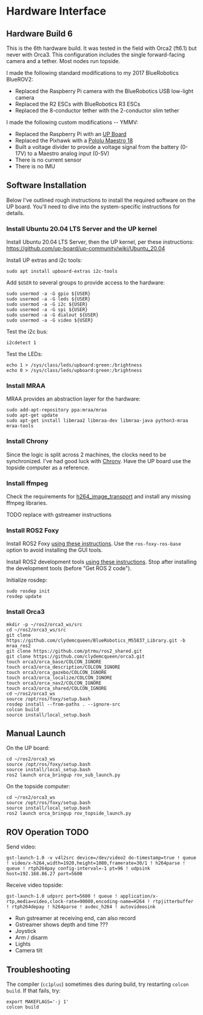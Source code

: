 # Hardware Interface

## Hardware Build 6

This is the 6th hardware build. It was tested in the field with Orca2 (ft6.1) but never with Orca3.
This configuration includes the single forward-facing camera and a tether. Most nodes run topside.

I made the following standard modifications to my 2017 BlueRobotics BlueROV2:

* Replaced the Raspberry Pi camera with the BlueRobotics USB low-light camera
* Replaced the R2 ESCs with BlueRobotics R3 ESCs
* Replaced the 8-conductor tether with the 2-conductor slim tether

I made the following custom modifications -- YMMV:

* Replaced the Raspberry Pi with an [UP Board](https://up-board.org/up/specifications/)
* Replaced the Pixhawk with a [Pololu Maestro 18](https://www.pololu.com/product/1354)
* Built a voltage divider to provide a voltage signal from the battery (0-17V) to a Maestro analog input (0-5V)
* There is no current sensor
* There is no IMU

## Software Installation

Below I've outlined rough instructions to install the required software on the UP board.
You'll need to dive into the system-specific instructions for details.

### Install Ubuntu 20.04 LTS Server and the UP kernel

Install Ubuntu 20.04 LTS Server, then the UP kernel, per these instructions:
https://github.com/up-board/up-community/wiki/Ubuntu_20.04

Install UP extras and i2c tools:
~~~
sudo apt install upboard-extras i2c-tools
~~~

Add `$USER` to several groups to provide access to the hardware:
~~~
sudo usermod -a -G gpio ${USER}
sudo usermod -a -G leds ${USER}
sudo usermod -a -G i2c ${USER}
sudo usermod -a -G spi ${USER}
sudo usermod -a -G dialout ${USER}
sudo usermod -a -G video ${USER}
~~~

Test the i2c bus:
~~~
i2cdetect 1
~~~

Test the LEDs:
~~~
echo 1 > /sys/class/leds/upboard:green:/brightness
echo 0 > /sys/class/leds/upboard:green:/brightness
~~~

### Install MRAA

MRAA provides an abstraction layer for the hardware:

~~~
sudo add-apt-repository ppa:mraa/mraa
sudo apt-get update
sudo apt-get install libmraa2 libmraa-dev libmraa-java python3-mraa mraa-tools
~~~

### Install Chrony

Since the logic is split across 2 machines, the clocks need to be synchronized.
I've had good luck with [Chrony](https://chrony.tuxfamily.org/doc/3.5/installation.html).
Have the UP board use the topside computer as a reference.

### Install ffmpeg

Check the requirements for [h264_image_transport](https://github.com/clydemcqueen/h264_image_transport)
and install any missing ffmpeg libraries.

TODO replace with gstreamer instructions

### Install ROS2 Foxy

Install ROS2 Foxy
[using these instructions](https://index.ros.org/doc/ros2/Installation/Foxy/Linux-Install-Debians/).
Use the `ros-foxy-ros-base` option to avoid installing the GUI tools.

Install ROS2 development tools
[using these instructions](https://index.ros.org/doc/ros2/Installation/Foxy/Linux-Development-Setup/).
Stop after installing the development tools (before "Get ROS 2 code").

Initialize rosdep:
~~~
sudo rosdep init
rosdep update
~~~

### Install Orca3

~~~
mkdir -p ~/ros2/orca3_ws/src
cd ~/ros2/orca3_ws/src
git clone https://github.com/clydemcqueen/BlueRobotics_MS5837_Library.git -b mraa_ros2
git clone https://github.com/ptrmu/ros2_shared.git
git clone https://github.com/clydemcqueen/orca3.git
touch orca3/orca_base/COLCON_IGNORE
touch orca3/orca_description/COLCON_IGNORE
touch orca3/orca_gazebo/COLCON_IGNORE
touch orca3/orca_localize/COLCON_IGNORE
touch orca3/orca_nav2/COLCON_IGNORE
touch orca3/orca_shared/COLCON_IGNORE
cd ~/ros2/orca3_ws
source /opt/ros/foxy/setup.bash
rosdep install --from-paths . --ignore-src
colcon build
source install/local_setup.bash
~~~

## Manual Launch

On the UP board:

~~~
cd ~/ros2/orca3_ws
source /opt/ros/foxy/setup.bash
source install/local_setup.bash
ros2 launch orca_bringup rov_sub_launch.py
~~~

On the topside computer:

~~~
cd ~/ros2/orca3_ws
source /opt/ros/foxy/setup.bash
source install/local_setup.bash
ros2 launch orca_bringup rov_topside_launch.py
~~~

## ROV Operation TODO

Send video:
~~~
gst-launch-1.0 -v v4l2src device=/dev/video2 do-timestamp=true ! queue ! video/x-h264,width=1920,height=1080,framerate=30/1 ! h264parse ! queue ! rtph264pay config-interval=-1 pt=96 ! udpsink host=192.168.86.27 port=5600
~~~

Receive video topside:
~~~
gst-launch-1.0 udpsrc port=5600 ! queue ! application/x-rtp,media=video,clock-rate=90000,encoding-name=H264 ! rtpjitterbuffer ! rtph264depay ! h264parse ! avdec_h264 ! autovideosink
~~~

* Run gstreamer at receiving end, can also record 
* Gstreamer shows depth and time ???
* Joystick
* Arm / disarm
* Lights
* Camera tilt

## Troubleshooting

The compiler (`cc1plus`) sometimes dies during build, try restarting `colcon build`.
If that fails, try:
~~~
export MAKEFLAGS='-j 1'
colcon build
~~~
